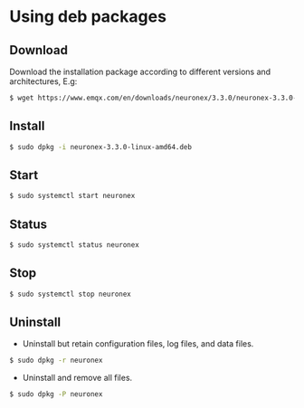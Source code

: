 # Using deb packages

## Download

Download the installation package according to different versions and architectures, E.g:

```bash
$ wget https://www.emqx.com/en/downloads/neuronex/3.3.0/neuronex-3.3.0-linux-amd64.deb
```

## Install

```bash
$ sudo dpkg -i neuronex-3.3.0-linux-amd64.deb
```

## Start

```bash
$ sudo systemctl start neuronex
```

## Status

```bash
$ sudo systemctl status neuronex
```

## Stop

```bash
$ sudo systemctl stop neuronex
```

## Uninstall

* Uninstall but retain configuration files, log files, and data files.
```bash
$ sudo dpkg -r neuronex
```
* Uninstall and remove all files.
```bash
$ sudo dpkg -P neuronex
```
